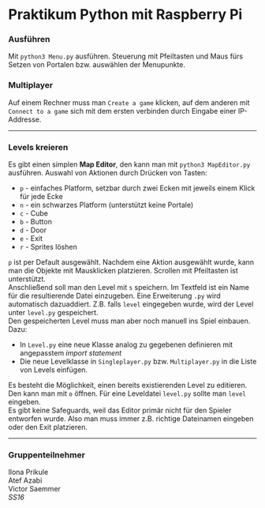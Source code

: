 # Praktikum Python mit Raspberry Pi  
  
### Ausführen
Mit `python3 Menu.py` ausführen. Steuerung mit Pfeiltasten und Maus fürs Setzen von Portalen bzw. auswählen der Menupunkte.

### Multiplayer
Auf einem Rechner muss man `Create a game` klicken, auf dem anderen mit `Connect to a game` sich mit dem ersten verbinden durch Eingabe einer IP-Addresse.

---

### Levels kreieren

Es gibt einen simplen **Map Editor**, den kann man mit `python3 MapEditor.py` ausführen.
Auswahl von Aktionen durch Drücken von Tasten:
- `p` - einfaches Platform, setzbar durch zwei Ecken mit jeweils einem Klick für jede Ecke
- `n` - ein schwarzes Platform (unterstützt keine Portale)
- `c` - Cube
- `b` - Button
- `d` - Door
- `e` - Exit
- `r` - Sprites löshen

`p` ist per Default ausgewählt. Nachdem eine Aktion ausgewählt wurde, kann man die Objekte mit Mausklicken platzieren. Scrollen mit Pfeiltasten ist unterstützt.  
Anschließend soll man den Level mit `s` speichern. Im Textfeld ist ein Name für die resultierende Datei einzugeben. Eine Erweiterung `.py` wird automatisch dazuaddiert. Z.B. falls `level` eingegeben wurde, wird der Level unter `level.py` gespeichert.  
Den gespeicherten Level muss man aber noch manuell ins Spiel einbauen. Dazu:
- In `Level.py` eine neue Klasse analog zu gegebenen definieren mit angepasstem _import statement_
- Die neue Levelklasse in `Singleplayer.py` bzw. `Multiplayer.py` in die Liste von Levels einfügen.

Es besteht die Möglichkeit, einen bereits existierenden Level zu editieren. Den kann man mit `o` öffnen. Für eine Leveldatei `level.py` sollte man `level` eingeben.  
Es gibt keine Safeguards, weil das Editor primär nicht für den Spieler entworfen wurde. Also man muss immer z.B. richtige Dateinamen eingeben oder den Exit platzieren.

---

### Gruppenteilnehmer

Ilona Prikule  
Atef Azabi  
Victor Saemmer  
_SS16_
